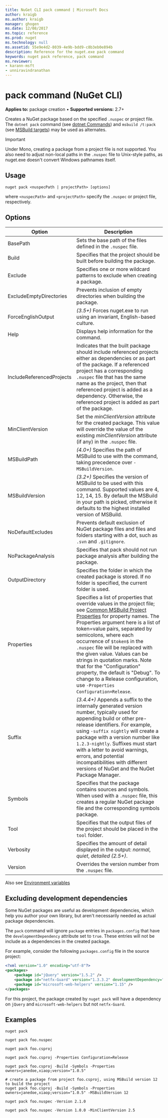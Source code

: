 ```yaml
---
title: NuGet CLI pack command | Microsoft Docs
author: kraigb
ms.author: kraigb
manager: ghogen
ms.date: 12/08/2017
ms.topic: reference
ms.prod: nuget
ms.technology: null
ms.assetid: 55e9e4d2-8039-4e9b-bdd9-c8b3eb0e894b
description: Reference for the nuget.exe pack command
keywords: nuget pack reference, pack command
ms.reviewer:
- karann-msft
- unniravindranathan
---
```


# pack command (NuGet CLI)

**Applies to:** package creation &bullet; **Supported versions:** 2.7+

Creates a NuGet package based on the specified `.nuspec` or project file. The `dotnet pack` command (see [dotnet Commands](dotnet-Commands.md)) and `msbuild /t:pack` (see [MSBuild targets](../schema/msbuild-targets.md)) may be used as alternates.

> [!Important]
> Under Mono, creating a package from a project file is not supported. You also need to adjust non-local paths in the `.nuspec` file to Unix-style paths, as nuget.exe doesn't convert Windows pathnames itself.

## Usage

```
nuget pack <nuspecPath | projectPath> [options]
```

where `<nuspecPath>` and `<projectPath>` specify the `.nuspec` or project file, respectively.

## Options

| Option | Description |
| --- | --- |
| BasePath | Sets the base path of the files defined in the `.nuspec` file. |
| Build | Specifies that the project should be built before building the package. |
| Exclude | Specifies one or more wildcard patterns to exclude when creating a package. |
| ExcludeEmptyDirectories | Prevents inclusion of empty directories when building the package. |
| ForceEnglishOutput | *(3.5+)* Forces nuget.exe to run using an invariant, English-based culture. |
| Help | Displays help information for the command. |
| IncludeReferencedProjects | Indicates that the built package should include referenced projects either as dependencies or as part of the package. If a referenced project has a corresponding `.nuspec` file that has the same name as the project, then that referenced project is added as a dependency. Otherwise, the referenced project is added as part of the package. |
| MinClientVersion | Set the *minClientVersion* attribute for the created package. This value will override the value of the existing *minClientVersion* attribute (if any) in the `.nuspec` file. |
| MSBuildPath | *(4.0+)* Specifies the path of MSBuild to use with the command, taking precedence over `-MSBuildVersion`. |
| MSBuildVersion | *(3.2+)* Specifies the version of MSBuild to be used with this command. Supported values are 4, 12, 14, 15. By default the MSBuild in your path is picked, otherwise it defaults to the highest installed version of MSBuild. |
| NoDefaultExcludes | Prevents default exclusion of NuGet package files and files and folders starting with a dot, such as `.svn` and `.gitignore`. |
| NoPackageAnalysis | Specifies that pack should not run package analysis after building the package. |
| OutputDirectory | Specifies the folder in which the created package is stored. If no folder is specified, the current folder is used. |
| Properties | Specifies a list of properties that override values in the project file; see [Common MSBuild Project Properties](/visualstudio/msbuild/common-msbuild-project-properties) for property names. The Properties argument here is a list of token=value pairs, separated by semicolons, where each occurrence of `$token$` in the `.nuspec` file will be replaced with the given value. Values can be strings in quotation marks. Note that for the "Configuration" property, the default is "Debug". To change to a Release configuration, use `-Properties Configuration=Release`. |
| Suffix | *(3.4.4+)* Appends a suffix to the internally generated version number, typically used for appending build or other pre-release identifiers. For example, using `-suffix nightly` will create a package with a version number like `1.2.3-nightly`. Suffixes must start with a letter to avoid warnings, errors, and potential incompatibilities with different versions of NuGet and the NuGet Package Manager. |
| Symbols | Specifies that the package contains sources and symbols. When used with a `.nuspec` file, this creates a regular NuGet package file and the corresponding symbols package. |
| Tool | Specifies that the output files of the project should be placed in the `tool` folder. |
| Verbosity | Specifies the amount of detail displayed in the output: *normal*, *quiet*, *detailed (2.5+)*. |
| Version | Overrides the version number from the `.nuspec` file. |

Also see [Environment variables](cli-ref-environment-variables.md)

## Excluding development dependencies

Some NuGet packages are useful as development dependencies, which help you author your own library, but aren't necessarily needed as actual package dependencies.

The `pack` command will ignore `package` entries in `packages.config` that have the `developmentDependency` attribute set to `true`. These entries will not be include as a dependencies in the created package.

For example, consider the following `packages.config` file in the source project:

```xml
<?xml version="1.0" encoding="utf-8"?>
<packages>
    <package id="jQuery" version="1.5.2" />
    <package id="netfx-Guard" version="1.3.3.2" developmentDependency="true" />
    <package id="microsoft-web-helpers" version="1.15" />
</packages>
```

For this project, the package created by `nuget pack` will have a dependency on `jQuery` and `microsoft-web-helpers` but not `netfx-Guard`.

## Examples

```
nuget pack

nuget pack foo.nuspec

nuget pack foo.csproj

nuget pack foo.csproj -Properties Configuration=Release

nuget pack foo.csproj -Build -Symbols -Properties owners=janedoe,xiaop;version="1.0.5"

# create a package from project foo.csproj, using MSBuild version 12 to build the project
nuget pack foo.csproj -Build -Symbols -Properties owners=janedoe,xiaop;version="1.0.5" -MSBuildVersion 12

nuget pack foo.nuspec -Version 2.1.0

nuget pack foo.nuspec -Version 1.0.0 -MinClientVersion 2.5
```
